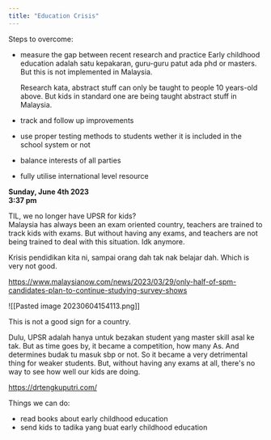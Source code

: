 ```yaml
---
title: "Education Crisis"
---
```

Steps to overcome:
- measure the gap between recent research and practice 
	Early childhood education adalah satu kepakaran, guru-guru patut ada phd or masters. But this is not implemented in Malaysia.
	
	Research kata, abstract stuff can only be taught to people 10 years-old above. But kids in standard one are being taught abstract stuff in Malaysia.
	 
- track and follow up improvements
- use proper testing methods to students wether it is included in the school system or not
- balance interests of all parties
- fully utilise international level resource


**Sunday, June 4th 2023**  
**3:37 pm**  

TIL, we no longer have UPSR for kids?  
Malaysia has always been an exam oriented country, teachers are trained to track kids with exams. But without having any exams, and teachers are not being trained to deal with this situation. Idk anymore.  

Krisis pendidikan kita ni, sampai orang dah tak nak belajar dah. Which is very not good.

https://www.malaysianow.com/news/2023/03/29/only-half-of-spm-candidates-plan-to-continue-studying-survey-shows

![[Pasted image 20230604154113.png]]

This is not a good sign for a country.

Dulu, UPSR adalah hanya untuk bezakan student yang master skill asal ke tak. But as time goes by, it became a competition, how many As. And determines budak tu masuk sbp or not. So it became a very detrimental thing for weaker students. But, without having any exams at all, there's no way to see how well our kids are doing. 
  
https://drtengkuputri.com/  

Things we can do:
- read books about early childhood education
- send kids to tadika yang buat early childhood education


